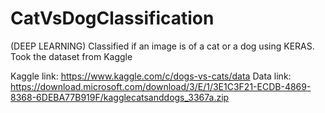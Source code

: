 # CatVsDogClassification

(DEEP LEARNING) Classified if an image is of a cat or a dog using KERAS. Took the dataset from Kaggle

Kaggle link: https://www.kaggle.com/c/dogs-vs-cats/data Data link: https://download.microsoft.com/download/3/E/1/3E1C3F21-ECDB-4869-8368-6DEBA77B919F/kagglecatsanddogs_3367a.zip
